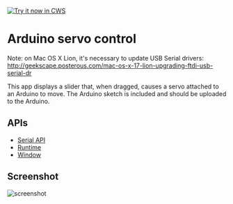 <a target="_blank" href="https://chrome.google.com/webstore/detail/lhedgapiolhajjkgokaplenafmdppmak">![Try it now in CWS](https://raw.github.com/GoogleChrome/chrome-app-samples/master/tryitnowbutton.png "Click here to install this sample from the Chrome Web Store")</a>


# Arduino servo control

Note: on Mac OS X Lion, it's necessary to update USB Serial drivers:
http://geekscape.posterous.com/mac-os-x-17-lion-upgrading-ftdi-usb-serial-dr

This app displays a slider that, when dragged, causes a servo attached to an Arduino to move. The Arduino sketch is included and should be uploaded to the Arduino.

## APIs

* [Serial API](http://developer.chrome.com/apps/app.hardware.html#serial)
* [Runtime](http://developer.chrome.com/apps/app.runtime.html)
* [Window](http://developer.chrome.com/apps/app.window.html)
     
## Screenshot
![screenshot](https://raw.github.com/GoogleChrome/chrome-app-samples/master/servo/assets/screenshot_1280_800.png)

